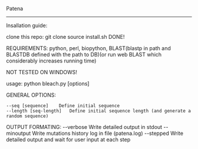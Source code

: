 Patena


--------------------------------------------------------------------------

Insallation guide:

clone this repo: git clone 
source install.sh
DONE!

REQUIREMENTS: python, perl, biopython, BLAST(blastp in path and BLASTDB defined with the path to DB)(or run web BLAST which considerably increases running time) 


NOT TESTED ON WINDOWS!


usage:   python bleach.py  [options]


GENERAL OPTIONS:
	
	--seq [sequence]	Define initial sequence
	--length [seq-length]   Define initial sequence length (and generate a random sequence)


 
OUTPUT FORMATING:
	--verbose		Write detailed output in stdout
	--minoutput		Write mutations history log in file (patena.log)
	--stepped 		Write detailed output and wait for user input at each step



